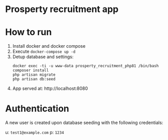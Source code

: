 # Prosperty recruitment app

# How to run

1. Install docker and docker compose
2. Execute `docker-compose up -d`
3. Detup database and settings:
    ```
    docker exec -ti -u www-data prosperty_recruitment_php81 /bin/bash
    composer install
    php artisan migrate
    php artisan db:seed
    ```
4. App served at: http://localhost:8080

# Authentication

A new user is created upon database seeding with the following credentials:

u: `test1@example.com`
p: `1234`